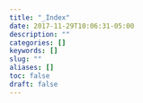 ```yaml
---
title: "_Index"
date: 2017-11-29T10:06:31-05:00
description: ""
categories: []
keywords: []
slug: ""
aliases: []
toc: false
draft: false
---
```

